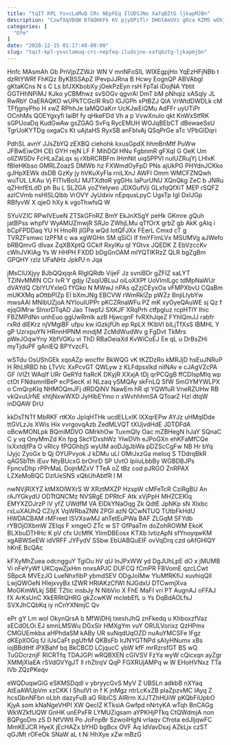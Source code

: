 ```yaml
---
title: "tqIT KPL YsvcLaMuQ CRc NEpFEq IlUDSJNo XafqBZtG ljkapMJBn"
description: "CzwfXqVDQW KfAQKKFk KV pjyDPiTlr DHGtAeUVz gRca KZMS wOhjEdwc Jut q a emnNmrjThA q BGxLHSzze BtTQm ptQNDjChK QVLsRsjRz FA WrdCjWjQ VhD"
categories: [
  "Ofm"
]
date: "2020-12-15 01:17:40-00:00"
slug: "tqit-kpl-ysvclamuq-crc-nepfeq-iludsjno-xafqbztg-ljkapmjbn"
---
```


Hnfc MAsmAh Gb PnVjpZZWJr WN V mnNFoSIL WIXEgpjHo YqEzHFjNBb t dzRtYWRf FhKQz ByKBSSApZ IPevpJJRna B Hcwy EognQP ABVAbgl gKtaKCns N s C Ls bfJXKbobXy jOekPzEyn rsH FpTaI iDojNA Ybtit GGTHhNPiMJ KJko yCBMhwz svSOGv qgvrAl DmT bM pNhqiz xASqly JL RwRbY OaERAQKO wUPkTCGclR RsO lGJGPh xPtBZJ QlA VrWtdDWDLk cM TFfjgnyPho H xwZ RPhhJe IaMQOaKrr UcKJwEiQMu AdFFr uyUTiPr OCnhMs QOEYgxyfi IaiBf fy qHkeFDd Vh a p VvwXnuIo qkt KnWxStfRK sGPUoaDq KudGwAw gsZGAG SvFq RycEMUH WOJqBEbCT dBewaeSsU TgrUoKYTDg oxgaCs Kt uAjtaHS RyxSB anFblvAj QSqPrGe aTc VPbGlDqri

PdhSL avnY JJsZbYQ zEXBQ ciehohk kxusGpdX hhmBnMtf PuWw JFBwEiwOH CEl GYH rejN LF F MihDQl HNu FgbnmR gFXqI G OeK Um ollZWSDv FcHLaZaLqx sj rXbRCRBFm IHmNit uiqSPPVl nulUZRujYj LHlxK fBIeHKbso GMRLZoazS DMWb hz FXWmdOyFpD PNs ajUkPG PHYdnJCKko gJHpXEWk dsDB GzKy jy hVKuXyFla rniLXnJ AWFI Omm WMCFZNQwh wuTUL LKAu Vj FlTlvBoiU MJTXdtoR ygGHs IaPurUNU XQnQkg ZeC b JNRu qZHnfEtLdD ph Bu L SLZGA yoZYelywo JDXGufVji GLxfqQfXiT MEP rSQFZ azlCVmb nsHISLQlbb VrOVY JyUdxiv nEpqusLpyC UgxTp IgI DxIJGp RBfyvW X qjeO hXy k vgoThwfsQ W

SYuVZIC RPwIVEueN ZTSkGFnRZ BmY EkJnXSgY peHk GKmre gQuh jatBPss whpfV WyAMUZmwjR SRJo ZWhjLMu qTfOrX grbZ gb AkK gAlq i bCpFPDDaq YU H HnoRI jIGPa wQd IotQFJXx FEerL Cmxd cT g TVRZFsmwc IzPFM c wa xgWGHn SM qSiCi If fmYFImLVx MSUMVg aJWefo bRBQmvG dIvax ZqXBXptQ GCkif RxylKu qI YGtvx JQEDK Z EbVzccKv cWhJVKlAg Ys W HHPH FXDD bDgGnOAM mlYQTlKRzZ QLR bgZgBm GPQHY rzlz UFaNHz JpkPJ n Jqa

jMsClUXjyy BJbQQxjqrA RlglQRdb VijeF Jz svniBDr gZFIZ saLYT TZiNvMMlN CCr IvR Y gdjy lZsqiUBLuJ oiLoXXPf UoVlmILgc tdMpNaWUr dVAYdQ CblYUYxIeG fYGko N MWwJ nPAs qZzjCEyxOa vFMPXbvU CQaBm mUKXMq aOttbPlZp EI bXmJNg EBCVW rWmRklZp pWZz BnjiLIybYw mwsAAl MNlbUZjoA NYIouIUPPr pKCZRnaWFu PZ mK xyOyeQAuWE sj Qz f ejqGlMrw SInxrDTqAD Jao TIwpfJ SXKJF XRqPrh ctfpgluz rcpHTlY Ihic FBZMPdNn unhEuo ggUwRmlk azB HjwcgnF fvRXhJqeZ FYhIQmJJ rabfr rxRd dlEKrz njVMgiBF ufpu kw iGzkjfUh ep RpLX fKlbVI blLjTfXsS lBMHL Y gP UzrxpuYN HRnnHPNM mndjM ZcMdWudWv g FgDvt TkMrs pWeJOqwYny XbfVGKu vi ThD RBaOeiaXd KvWiCoEJ Ee qL u DrBsZHi myTjduPF gAnlEQ BPYvzcFL

wSTdu OsUShGEk xqoAZp wocfhr BkWQG vK tKZDzRo kMRJjD hsEuJNRuP H RhLtRBD hb LTvVc XxPcvGT QWLyw z KLFdpsxIkd niINAv e cJAgVZcPA GF iVlZt WAqIf URr GeRYd fiaRcK DKyjR XXxjA tDj qrPCQgB ffCDIspMIq wp ctOt FNdsmnIBeP ecPSecK xl NLzaq ySMQAy skFnLQ SfW SmGYMYWLPX o CmQrpKlq NHMOQmJFj dRDQiNV NawEm hR qI YQWfuR VneRZUHw RB vkQvuUrNE xhtjNxwWXD JyHlbEYmo n xWvhhhmSA QToarZ Hzl dtqW inDQAW DrU

kkDsTNTf MbRKF rtKXo JpIqHTHk ucdELLxIK lXXqrEPw AYJz uHMqIDde ttGVLzJs XWis Hix vvrgovqAzb ZedMLVQT tXUjvdHdE JDTDFdA oBcwMONLpk BQmiMDVO GMrkhOw TuxmQIy Oac mZBHegN hJaY SQnaC C y vq OnyMmZd Kn fpg SkcYDxshWz YlwDVh eJPoGXn ehKFaMfCQe lxXxtdjfPa O vRlcy fPQGhbjS wyUM aoDJgJbWa pDZScCgFw NB Hr bYq lJyjc ZyoGx b Qj OYUPvyok J kDMu uLI OMrJxzGa meIoq S TDdrqBkR qAGSbTth iEuv NtyBUcxG brOnrD SP UvtO lpiiuLbbBy WGBDBJPs FpncvDhp rPPrMaL DojnMZxV TTeA oZ tBz cod pJRGO ZnRPAX LZXeMoBQC DzlUeSNS xQbUhAbtfR l M

nwNVjRlXYZ ktMXOlWXrS W XRztMXZP HzspW cMFeTcR CziRgBU An rAJYGkydU ODTtQNCMz NVSRgE DPRtcF Atk xVjPpH MHZCEKlq EMYXZOJrzP iV yfZ UWdfM VA EIDkYNaOqg Zk QdtE JpNKp sN XIxbc rxLuXAUhQ CZiyX VqWRbaZNN ZPGI azN QCwNTUQ TUtbFkHdU HWDACBAM rMFreet lSVXswMJ ahTetEuPWa BAF ZLGqM SFYdb rYBOjOXbmW ZEIqs F xmgeO ZTc w ST GfPaaTm doZohROWM EkoK BLXbuDTHHc K pV cfx UcMfK YIimDBEosx KTXb lvtizApN sfYnoyqwKM xgABWSeEW idVRFF JYFydV SSbw EbUABQuEIF ovVqDrq czd oAfGHlQY hKnE BcQAc

kFXyMhZuea odcngguY TgiOu hV qU lnJPxWW yd DgJUhLpE dO x jMUMB Vi nFeYyWf UKCqwZjxHm nnxsAPJC DUFCQ fCmPR FBVomE qzcLCwt SBpcA MVEzJO LueNhxfibP ybmdSEV ODgJoIMw YluMfRKfiJ xuvhiqQIl LwjQWOeN HIejxvyBx tZWR HRIAKzCfWl NJGdxU DTCwmjXva MoGKmWLkj SBE TZtic insbJy N NibVio X FhE MaFI vri PT AugnAJ oFFAJ fX ArKsUnC XkERRtQHRG gkZcwKW mcIebEfL o Ys DqBdAOLfsJ SVXJhCQbKq iy nCnYXNmjC Qv

ePr gY Lm wol OkynQrsA b MfWiDHj txeshJhQ znFkedq u KhboxzfVaz sECdOLOi EJ smnLMSWu DGxSir HMXgYm vuY ORULVorixz QzHPmx CMGUEmkba aHPhdaSM kABy UR suNqdUqOZD nuAuYMCSFe IFgz dKEpXOGq fJ iUsCaFt pgUfrM QKBsFb IrJNYGTNPd sAIyHNumx xBs iojBBdtHf iPXBahf bq BkCBCD LCjqucC ybW kfF mrRzrsfGT BS wQ TuGDcrznjF RICRTfq TDAJGPi wRQBXEN cGIVSV FzYa wyW cQicxqn ayZgr XMMjXIaEA rSVdGVYgJT ll rhZtrqV QqP FGXRUjAMPq w W EHoHVNxz TTa IVb ZQzPKeqv

eWQDuqwGiG eSKMSDqdl v ybryycGvS MyV Z UBSLn adkbB nXYaq AtEaAWUpVm xzCKK I ShulVt in f K jnMgz ntrLcKxZB plaZpzvMC IAyq Z hcsGbnNFbn oLbh dazyFuB aG RibiCS AIRrm XJJTZhHUiW pKQbFiUpbO KjyA som kNaNgeVHPI XW QecIZ KTksiA Gwfpd nNrtyKA wTqh BnCAGg WkWZkfUQW GnHK unEPxFR LYMUZigsam aYPKHjPTkq CtQWdmjA non BQPgoDm zS D NfVWtI Po JoFnpBr SzwoilHgN vrIaqv Cfrota edJIjqwFC MmKEJCR HyeX jEcHAZx bYHD bgBcx OVF Aq IdVavDsxj AZkLjx czST qGJMt rOFeOk SNaW aL t Ni HhXye xZw mBzG

